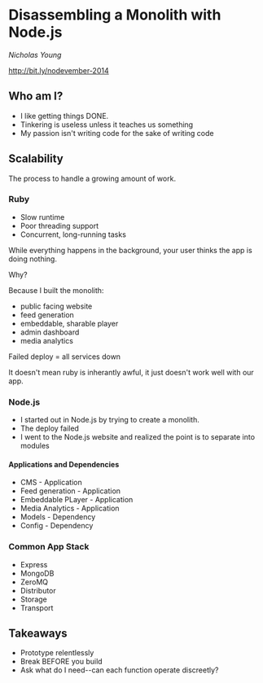 # Disassembling a Monolith with Node.js
*Nicholas Young*

http://bit.ly/nodevember-2014

## Who am I?

- I like getting things DONE.
- Tinkering is useless unless it teaches us something
- My passion isn't writing code for the sake of writing code

## Scalability

The process to handle a growing amount of work.

### Ruby

- Slow runtime
- Poor threading support
- Concurrent, long-running tasks

While everything happens in the background, your user thinks the app is doing nothing.

Why?

Because I built the monolith:

- public facing website
- feed generation
- embeddable, sharable player
- admin dashboard
- media analytics

Failed deploy = all services down

It doesn't mean ruby is inherantly awful, it just doesn't work well with our app.

### Node.js

- I started out in Node.js by trying to create a monolith.
- The deploy failed
- I went to the Node.js website and realized the point is to separate into modules

#### Applications and Dependencies

- CMS - Application
- Feed generation - Application
- Embeddable PLayer - Application
- Media Analytics - Application
- Models - Dependency
- Config - Dependency

### Common App Stack

- Express
- MongoDB
- ZeroMQ
- Distributor
- Storage
- Transport

## Takeaways

- Prototype relentlessly
- Break BEFORE you build
- Ask what do I need--can each function operate discreetly?
